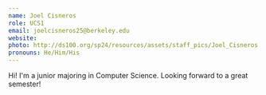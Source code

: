 ```yaml
---
name: Joel Cisneros
role: UCS1
email: joelcisneros25@berkeley.edu
website: 
photo: http://ds100.org/sp24/resources/assets/staff_pics/Joel_Cisneros.png
pronouns: He/Him/His
---
```

Hi! I'm a junior majoring in Computer Science. Looking forward to a great semester! 
